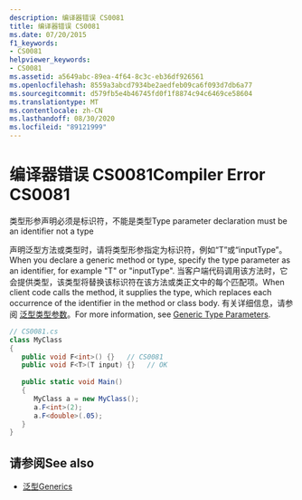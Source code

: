 ```yaml
---
description: 编译器错误 CS0081
title: 编译器错误 CS0081
ms.date: 07/20/2015
f1_keywords:
- CS0081
helpviewer_keywords:
- CS0081
ms.assetid: a5649abc-89ea-4f64-8c3c-eb36df926561
ms.openlocfilehash: 8559a3abcd7934be2aedfeb09ca6f093d7db6a77
ms.sourcegitcommit: d579fb5e4b46745fd0f1f8874c94c6469ce58604
ms.translationtype: MT
ms.contentlocale: zh-CN
ms.lasthandoff: 08/30/2020
ms.locfileid: "89121999"
---
```

# <a name="compiler-error-cs0081"></a><span data-ttu-id="a8578-103">编译器错误 CS0081</span><span class="sxs-lookup"><span data-stu-id="a8578-103">Compiler Error CS0081</span></span>
<span data-ttu-id="a8578-104">类型形参声明必须是标识符，不能是类型</span><span class="sxs-lookup"><span data-stu-id="a8578-104">Type parameter declaration must be an identifier not a type</span></span>  
  
 <span data-ttu-id="a8578-105">声明泛型方法或类型时，请将类型形参指定为标识符，例如“T”或“inputType”。</span><span class="sxs-lookup"><span data-stu-id="a8578-105">When you declare a generic method or type, specify the type parameter as an identifier, for example "T" or "inputType".</span></span> <span data-ttu-id="a8578-106">当客户端代码调用该方法时，它会提供类型，该类型将替换该标识符在该方法或类正文中的每个匹配项。</span><span class="sxs-lookup"><span data-stu-id="a8578-106">When client code calls the method, it supplies the type, which replaces each occurrence of the identifier in the method or class body.</span></span> <span data-ttu-id="a8578-107">有关详细信息，请参阅 [泛型类型参数](../programming-guide/generics/generic-type-parameters.md)。</span><span class="sxs-lookup"><span data-stu-id="a8578-107">For more information, see [Generic Type Parameters](../programming-guide/generics/generic-type-parameters.md).</span></span>  
  
```csharp  
// CS0081.cs  
class MyClass  
{  
   public void F<int>() {}   // CS0081  
   public void F<T>(T input) {}   // OK  
  
   public static void Main()  
   {  
      MyClass a = new MyClass();  
      a.F<int>(2);  
      a.F<double>(.05);  
   }  
}  
```  
  
## <a name="see-also"></a><span data-ttu-id="a8578-108">请参阅</span><span class="sxs-lookup"><span data-stu-id="a8578-108">See also</span></span>

- [<span data-ttu-id="a8578-109">泛型</span><span class="sxs-lookup"><span data-stu-id="a8578-109">Generics</span></span>](../programming-guide/generics/index.md)
